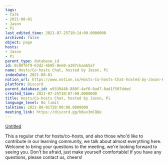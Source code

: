 ```yaml
---
tags:
- Talk
- 2021-08-01
- Jason
- Pi
last_edited_time: 2021-07-25T10:14:00.0000000
archived: false
object: page
hosts:
- Jason
- Pi
parent_type: database_id
id: 0c89f6f9-63d2-4b05-8ee0-a287cbaa65a7
name: Hosts/Co-hosts Chat, hosted by Jason, Pi
indexDate: 2021-08-01
notion_url: https://www.notion.so/Hosts-Co-hosts-Chat-hosted-by-Jason-Pi-0c89f6f963d24b058ee0a287cbaa65a7
platform: Discord
parent_database_id: e9339446-880f-4ef0-8ad7-8ad1f507dded
created_time: 2021-07-25T10:07:00.0000000
title: Hosts/Co-hosts Chat, hosted by Jason, Pi
language_level: No limit
talktime: 2021-08-01T20:00:00.0000000
meeting_link: https://discord.gg/bBuv3mCQQe
---
```




[Untitled](https://www.notion.so/cb083fc4f0b7459aa5afe1900ef25a1f)   


This a regular chat for hosts/co-hosts, and also those who'd like to contribute in our learning community, we talk about almost everything here. Welcome to bring your questions to the meeting, we're looking forward to seeing you. Don't be afraid, just make yourself comfortable!
If you have any questions, please contact us, cheers!







